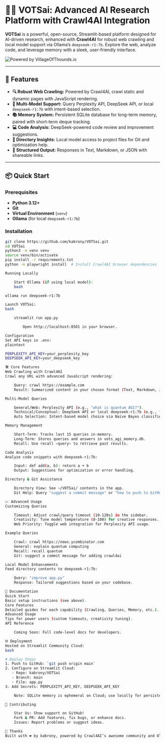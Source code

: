 # 🚀🤖 VOTSai: Advanced AI Research Platform with Crawl4AI Integration

**VOTSai** is a powerful, open-source, Streamlit-based platform designed for AI-driven research, enhanced with **Crawl4AI** for robust web crawling and local model support via Ollama’s `deepseek-r1:7b`. Explore the web, analyze code, and leverage memory with a sleek, user-friendly interface.

![Powered by VillageOfThounds.io](https://img.shields.io/badge/Powered%20by-VillageOfThounds.io-blueviolet?style=flat&logo=data:image/svg+xml;base64,PHN2ZyB3aWR0aD0iMjAwIiBoZWlnaHQ9IjUwIiB4bWxucz0iaHR0cDovL3d3dy53My5vcmcvMjAwMC9zdmciPjx0ZXh0IHg9IjUwJSIgeT0iNTAlIiBkb21pbmFudC1iYXNlbGluZT0ibWlkZGxlIiB0ZXh0LWFuY2hvcj0ibWlkZGxlIiBmaWxsPSIjZmZmZmZmIj5Qb3dlcmVkIGJ5IFZpbGxhZ2VPZlRob3VuZHMuaW88L3RleHQ+PC9zdmc+)

---

## 🌟 Features

- **🔍 Robust Web Crawling:** Powered by Crawl4AI, crawl static and dynamic pages with JavaScript rendering.
- **🧠 Multi-Model Support:** Query Perplexity API, DeepSeek API, or local `deepseek-r1:7b` with intent-based selection.
- **📚 Memory System:** Persistent SQLite database for long-term memory, paired with short-term deque tracking.
- **💻 Code Analysis:** DeepSeek-powered code review and improvement suggestions.
- **📂 Directory Insights:** Local model access to project files for Git and optimization help.
- **📜 Structured Output:** Responses in Text, Markdown, or JSON with shareable links.

---

## 📦 Quick Start

### Prerequisites
- **Python 3.12+**
- **Git**
- **Virtual Environment** (`venv`)
- **Ollama** (for local `deepseek-r1:7b`)

### Installation
```bash
git clone https://github.com/kabrony/VOTSai.git
cd VOTSai
python3 -m venv venv
source venv/bin/activate
pip install -r requirements.txt
python -m playwright install  # Install Crawl4AI browser dependencies

Running Locally

    Start Ollama (if using local model):
    bash

ollama run deepseek-r1:7b

Launch VOTSai:
bash

    streamlit run app.py

        Open http://localhost:8501 in your browser.

Configuration
Set API keys in .env:
plaintext

PERPLEXITY_API_KEY=your_perplexity_key
DEEPSEEK_API_KEY=your_deepseek_key

🛠️ Core Features
Web Crawling with Crawl4AI
Crawl any URL with advanced JavaScript rendering:

    Query: crawl https://example.com
    Result: Summarized content in your chosen format (Text, Markdown, JSON).

Multi-Model Queries

    General/Web: Perplexity API (e.g., "what is quantum AGI?").
    Technical/Conceptual: DeepSeek API or local deepseek-r1:7b (e.g., "how does quantization work?").
    Auto Selection: Intent-based model choice via Naive Bayes classifier.

Memory Management

    Short-Term: Tracks last 15 queries in-memory.
    Long-Term: Stores queries and answers in vots_agi_memory.db.
    Recall: Use recall <query> to retrieve past results.

Code Analysis
Analyze code snippets with deepseek-r1:7b:

    Input: def add(a, b): return a + b
    Output: Suggestions for optimization or error handling.

Directory & Git Assistance

    Directory View: See ~/VOTSai/ contents in the app.
    Git Help: Query "suggest a commit message" or "how to push to GitHub" for local model advice.

📈 Advanced Usage
Customizing Queries

    Timeout: Adjust crawl/query timeout (10-120s) in the sidebar.
    Creativity: Tune model temperature (0-100) for creative responses.
    Web Priority: Toggle web integration for Perplexity API usage.

Example Queries

    Crawl: crawl https://news.ycombinator.com
    General: explain quantum computing
    Recall: recall quantum
    Git: suggest a commit message for adding crawl4ai

Local Model Enhancements
Feed directory contents to deepseek-r1:7b:

    Query: "improve app.py"
    Response: Tailored suggestions based on your codebase.

📝 Documentation
Quick Start
Basic setup instructions (see above).
Core Features
Detailed guides for each capability (Crawling, Queries, Memory, etc.).
Advanced Usage
Tips for power users (custom timeouts, creativity tuning).
API Reference

    Coming Soon: Full code-level docs for developers.

🌐 Deployment
Hosted on Streamlit Community Cloud:
bash

# Deploy Steps
1. Push to GitHub: `git push origin main`
2. Configure on Streamlit Cloud:
   - Repo: kabrony/VOTSai
   - Branch: main
   - File: app.py
3. Add Secrets: PERPLEXITY_API_KEY, DEEPSEEK_API_KEY

    Note: SQLite memory is ephemeral on Cloud; use locally for persistence.

🤝 Contributing

    Star Us: Show support on GitHub!
    Fork & PR: Add features, fix bugs, or enhance docs.
    Issues: Report problems or suggest ideas.

🙌 Thanks
Built with ❤️ by kabrony, powered by Crawl4AI’s awesome community and Ollama’s local model magic.